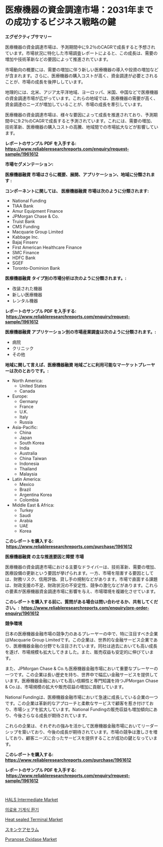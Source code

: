 <p><h1>医療機器の資金調達市場：2031年までの成功するビジネス戦略の鍵</h1></p><p><strong>エグゼクティブサマリー</strong></p>
<p><p>医療機器の資金調達市場は、予測期間中に9.2％のCAGRで成長すると予想されています。市場状況に特化した市場調査レポートによると、この成長は、需要の増加や技術革新などの要因によって推進されています。</p><p>市場動向の概要には、需要の増加に伴う新しい医療機器の導入や投資の増加などが含まれます。さらに、医療機器の購入コストが高く、資金調達が必要とされることが、市場の成長を後押ししています。</p><p>地理的には、北米、アジア太平洋地域、ヨーロッパ、米国、中国などで医療機器の資金調達市場が広がっています。これらの地域では、医療機器の需要が高く、資金調達のニーズが増加していることが、市場の成長を牽引しています。</p><p>医療機器の資金調達市場は、様々な要因によって成長を推進されており、予測期間中に9.2％のCAGRで成長すると予測されています。これには、需要の増加、技術革新、医療機器の購入コストの高騰、地域間での市場拡大などが影響しています。</p></p>
<p><strong>レポートのサンプル PDF を入手する: <a href="https://www.reliableresearchreports.com/enquiry/request-sample/1961612">https://www.reliableresearchreports.com/enquiry/request-sample/1961612</a></strong></p>
<p><strong>市場セグメンテーション:</strong></p>
<p><strong> 医療機器融資 市場はさらに概要、展開、アプリケーション、地域に分類されます :</strong></p>
<p><strong>コンポーネントに関しては、 医療機器融資 市場は次のように分類されます: &nbsp;</strong></p>
<p><ul><li>National Funding</li><li>TIAA Bank</li><li>Amur Equipment Finance</li><li>JPMorgan Chase & Co.</li><li>Truist Bank</li><li>CMS Funding</li><li>Macquarie Group Limited</li><li>Kabbage Inc.</li><li>Bajaj Finserv</li><li>First American Healthcare Finance</li><li>SMC Finance</li><li>HDFC Bank</li><li>SGEF</li><li>Toronto-Dominion Bank</li></ul></p>
<p><strong> 医療機器融資 タイプ別の市場分析は次のように分類されます。:</strong></p>
<p><ul><li>改装された機器</li><li>新しい医療機器</li><li>レンタル機器</li></ul></p>
<p><strong>レポートのサンプル PDF を入手する: &nbsp;<a href="https://www.reliableresearchreports.com/enquiry/request-sample/1961612">https://www.reliableresearchreports.com/enquiry/request-sample/1961612</a></strong></p>
<p><strong> 医療機器融資 アプリケーション別の市場産業調査は次のように分類されます。:</strong></p>
<p><ul><li>病院</li><li>クリニック</li><li>その他</li></ul></p>
<p><strong>地域に関して言えば、医療機器融資 地域ごとに利用可能なマーケットプレーヤーは次のとおりです。:</strong></p>
<p><ul>
    <li>
        North America:
        <ul>
            <li>United States</li>
            <li>Canada</li>
        </ul>
    </li>
    <li>
        Europe:
        <ul>
            <li>Germany</li>
            <li>France</li>
            <li>U.K.</li>
            <li>Italy</li>
            <li>Russia</li>
        </ul>
    </li>
    <li>
        Asia-Pacific:
        <ul>
            <li>China</li>
            <li>Japan</li>
            <li>South Korea</li>
            <li>India</li>
            <li>Australia</li>
            <li>China Taiwan</li>
            <li>Indonesia</li>
            <li>Thailand</li>
            <li>Malaysia</li>
        </ul>
    </li>
    <li>
        Latin America:
        <ul>
            <li>Mexico</li>
            <li>Brazil</li>
            <li>Argentina Korea</li>
            <li>Colombia</li>
        </ul>
    </li>
    <li>
        Middle East & Africa:
        <ul>
            <li>Turkey</li>
            <li>Saudi</li>
            <li>Arabia</li>
            <li>UAE</li>
            <li>Korea</li>
        </ul>
    </li>
    </ul></p>
<p><strong>このレポートを購入する: &nbsp;<a href="https://www.reliableresearchreports.com/purchase/1961612">https://www.reliableresearchreports.com/purchase/1961612</a></strong></p>
<p><strong>医療機器融資 の主な推進要因と障壁 市場</strong></p>
<p><p>医療機器の資金調達市場における主要なドライバーは、技術革新、需要の増加、医療設備の更新という要因が挙げられます。一方、市場を阻害する要因としては、財務リスク、信用評価、貸し手の規制などがあります。市場で直面する課題は、財政支援の不足、財政状況の不安定性、競争の激化などがあります。これらの要素が医療機器資金調達市場に影響を与え、市場環境を複雑化させています。</p></p>
<p><strong>このレポートを購入する前に、質問がある場合は問い合わせるか、共有してください。:&nbsp; <a href="https://www.reliableresearchreports.com/enquiry/pre-order-enquiry/1961612">https://www.reliableresearchreports.com/enquiry/pre-order-enquiry/1961612</a></strong></p>
<p><strong>競争環境</strong></p>
<p><p>日本の医療機器金融市場の競争力のあるプレーヤーの中で、特に注目すべき企業はMacquarie Group Limitedです。この企業は、世界的な金融サービス企業であり、医療機器金融の分野でも注目されています。同社は過去においても高い成長を遂げ、市場規模も拡大してきました。また、販売収益も安定的に伸びています。</p><p>また、JPMorgan Chase & Co.も医療機器金融市場において重要なプレーヤーの一つです。この企業は長い歴史を持ち、世界中で幅広い金融サービスを提供しています。医療機器金融においても高い信頼性と専門知識を持つJPMorgan Chase & Co.は、市場規模の拡大や販売収益の増加に貢献しています。</p><p>National Fundingは、医療機器金融市場において急速に成長している企業の一つです。この企業は革新的なアプローチと柔軟なサービスで顧客を惹き付けており、市場シェアを拡大しています。National Fundingの販売収益も増加傾向にあり、今後さらなる成長が期待されています。</p><p>これらの企業は、それぞれの強みを活かして医療機器金融市場においてリーダーシップを築いており、今後の成長が期待されています。市場の競争は激しさを増しており、顧客ニーズに合ったサービスを提供することが成功の鍵となっています。</p></p>
<p><strong>このレポートを購入する: &nbsp; <a href="https://www.reliableresearchreports.com/purchase/1961612">https://www.reliableresearchreports.com/purchase/1961612</a></strong></p>
<p><strong>レポートのサンプル PDF を入手する: &nbsp;<a href="https://www.reliableresearchreports.com/enquiry/request-sample/1961612">https://www.reliableresearchreports.com/enquiry/request-sample/1961612</a></strong><strong></strong></p>
<p>&nbsp;</p>
<p><p><a href="https://github.com/lylyparadise/Market-Research-Report-List-2/blob/main/hals-intermediate-market.md">HALS Intermediate Market</a></p><p><a href="https://github.com/vsap75a286l/Market-Research-Report-List-1/blob/main/50331611363.md">의료용 기계식 환기</a></p><p><a href="https://scarlet-rocket-c63.notion.site/Heat-sealed-Terminal-Market-Share-Market-New-Trends-Analysis-Report-By-Type-By-Application-By-En-5c7d82680fcf45d5a5a1008f68ce8313">Heat sealed Terminal Market</a></p><p><a href="https://medium.com/@eunawiegad2023/%E3%82%B9%E3%82%AD%E3%83%B3%E3%82%B1%E3%82%A2%E3%82%BB%E3%83%A9%E3%83%A0%E5%B8%82%E5%A0%B4%E3%81%AE%E5%88%86%E6%9E%90-%E4%B8%96%E7%95%8C%E7%94%A3%E6%A5%AD%E3%81%AE%E5%B1%95%E6%9C%9B%E3%81%A8%E4%BA%88%E6%B8%AC-2024%E5%B9%B4%E3%81%8B%E3%82%892031%E5%B9%B4-c36b87a3ab97">スキンケアセラム</a></p><p><a href="https://issuu.com/reportprime-2/docs/pyranose-oxidase-market-size-2030.pptx">Pyranose Oxidase Market</a></p></p>